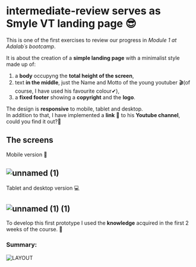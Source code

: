 # intermediate-review serves as Smyle VT landing page 😎

This is one of the first exercises to review our progress in *Module 1 at Adalab´s bootcamp*.  

It is about the creation of a **simple landing page** with a minimalist style made up of:  
1. a **body** occupyng the **total height of the screen**,
2. text **in the middle**, just the Name and Motto of the young youtuber 🎬(of course, I have used his favourite colour✔),
3. a **fixed footer** showing a **copyright** and the **logo**. 


The design is **responsive** to mobile, tablet and desktop.  
In addition to that, I have implemented a **link** 🔗 to his **Youtube channel**, could you find it out?👀



## The screens
Mobile version 📱

![unnamed (1)](https://user-images.githubusercontent.com/81922944/129391622-3326d7f9-a38e-4ec1-9d29-d76db9cc7956.png)
---

Tablet and desktop version 💻

![unnamed (1) (1)](https://user-images.githubusercontent.com/81922944/129391875-bf40ca00-8157-487d-aab5-81345c4c1a68.png)
---



To develop this first prototype I used the **knowledge** acquired in the first 2 weeks of the course. 💪

### Summary:
![LAYOUT](https://user-images.githubusercontent.com/81922944/129322196-2a1a9997-57eb-4af0-840d-829127720ef5.png)





